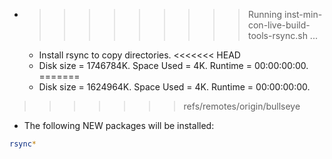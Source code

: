 * >>>>>>>>> Running inst-min-con-live-build-tools-rsync.sh ...
  * Install rsync to copy directories.
<<<<<<< HEAD
  * Disk size = 1746784K. Space Used = 4K. Runtime = 00:00:00:00.
=======
  * Disk size = 1624964K. Space Used = 4K. Runtime = 00:00:00:00.
>>>>>>> refs/remotes/origin/bullseye
  * The following NEW packages will be installed:
  ```bash
rsync*
  ```
